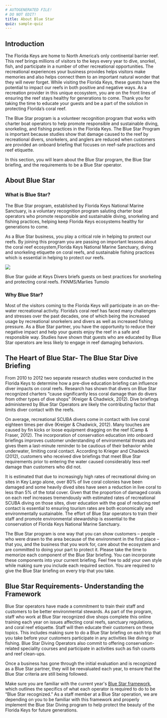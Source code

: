 ```yaml
---
# AUTOGENERATED FILE!
# DO NOT EDIT!
title: About Blue Star
quiz: sample-quiz
---
```

## Introduction

The Florida Keys are home to North America’s only continental barrier reef. This reef brings millions of visitors to the keys every year to dive, snorkel, fish, and participate in a number of other recreational opportunities. The recreational experiences your business provides helps visitors make memories and also helps connect them to an important natural wonder that they will never forget. While visiting the Florida Keys, these guests have the potential to impact our reefs in both positive and negative ways. As a recreation provider in this unique ecosystem, you are on the front lines of ensuring the reef stays healthy for generations to come. Thank you for taking the time to educate your guests and be a part of the solution in protecting Florida’s coral reef. 

The Blue Star program is a volunteer recognition program that works with charter boat operators to help promote responsible and sustainable diving, snorkeling, and fishing practices in the Florida Keys. The Blue Star Program is important because studies show that damage caused to the reef by recreational divers, snorkelers, and anglers are reduced when customers are provided an onboard briefing that focuses on reef-safe practices and reef etiquette.

In this section, you will learn about the Blue Star program, the Blue Star briefing, and the requirements to be a Blue Star operator.

## About Blue Star

### What is Blue Star?

The Blue Star program, established by Florida Keys National Marine Sanctuary, is a voluntary recognition program saluting charter boat operators who promote responsible and sustainable diving, snorkeling and fishing practices, helping keep Florida Keys ecosystems healthy for generations to come.

As a Blue Star business, you play a critical role in helping to protect our reefs. By joining this program you are passing on important lessons about the coral reef ecosystem,Florida Keys National Marine Sanctuary, diving and snorkeling etiquette on coral reefs, and sustainable fishing practices which is essential in helping to protect our reefs.

<div class="image-caption my-8 rounded-md"><div class="rounded-md overflow-hidden"><img src="https://res.cloudinary.com/duzmgsio4/image/upload/v1583011565/fknms-bluestar/dive-boat-mate-briefs-guests.jpg" /></div><p class="text-sm text-center">Blue Star guide at Keys Divers briefs guests on best practices for snorkeling and protecting coral reefs.&nbsp;<span class="font-semibold">FKNMS/Marlies Tumolo</span></p></div>

### Why Blue Star?

Most of the visitors coming to the Florida Keys will participate in an on-the-water recreational activity. Florida’s coral reef has faced many challenges and stresses over the past decades, one of which being the increased usage by recreational snorkelers and divers as well as increased fishing pressure. As a Blue Star partner, you have the opportunity to reduce their negative impact and help your guests enjoy the reef in a safe and responsible way. Studies have shown that guests who are educated by Blue Star operators are less likely to engage in reef damaging behaviors.

## The Heart of Blue Star- The Blue Star Dive Briefing

From 2010 to 2012 two separate research studies were conducted in the Florida Keys to determine how a pre-dive education briefing can influence diver impacts on coral reefs. Research has shown that divers on Blue Star recognized charters “cause significantly less coral damage than do divers from other types of dive shops” (Kreiger & Chadwick, 2012). Dive briefings administered by Blue Star Operators are likely the contributing factor that limits diver contact with the reefs. 

On average, recreational SCUBA divers come in contact with live coral eighteen times per dive (Kreiger & Chadwick, 2012). Many touches are caused by fin kicks or loose equipment dragging on the reef (Camp & Fraser, 2012). The incorporation of conservation education into onboard briefings improves customer understanding of environmental threats and gives them a last-minute reminder to be cautious of their behavior while underwater, limiting coral contact. According to Krieger and Chadwick (2012), customers who received dive briefings that meet Blue Star requirements prior to entering the water caused considerably less reef damage than customers who did not. 

It is estimated that due to increasingly high rates of recreational diving on sites in Key Largo alone, over 80% of live coral colonies have been damaged and some heavily dived sites have seen a reduction in live coral to less than 5% of the total cover. Given that the proportion of damaged corals on each reef increases tremendously with estimated rates of recreational SCUBA diving on those sites, diver education with the goal of reducing reef contact is essential to ensuring tourism rates are both economically and environmentally sustainable. The effort of Blue Star operators to train their staff and promote environmental stewardship is essential to the conservation of Florida Keys National Marine Sanctuary. 

The Blue Star program is one way that you can show customers – people who were drawn to the area because of the environment in the first place – that you, and the business that you work for, care about the ecosystem and are committed to doing your part to protect it. Please take the time to memorize each component of the Blue Star briefing. You can incorporate these components into your current briefing. Feel free to add your own style while making sure you include each required section. You are required to give the Blue Star briefing on every trip that you take.

## Blue Star Requirements- Understanding the Framework

Blue Star operators have made a commitment to train their staff and customers to be better environmental stewards. As part of the program, staff who work at Blue Star recognized dive shops complete this online training each year on issues affecting coral reefs, sanctuary regulations, and coral reef etiquette. Staff will then educate their customers on these topics. This includes making sure to do a Blue Star briefing on each trip that you take before your customers participate in any activities like diving or fishing. Blue Star Diving Operators also commit to offering conservation-related speciality courses and participate in activities such as fish counts and reef clean-ups.

Once a business has gone through the initial evaluation and is recognized as a Blue Star partner, they will be reevaluated each year, to ensure that the Blue Star criteria are still being followed.

Make sure you are familiar with the current year's [Blue Star framework](https://sanctuaries.noaa.gov/bluestar/become.html), which outlines the specifics of what each operator is required to do to be “Blue Star recognized.” As a staff member at a Blue Star operation, we are depending on you to be familiar with this framework and properly implement the Blue Star Diving program to help protect the beauty of the Florida Keys for future generations.
